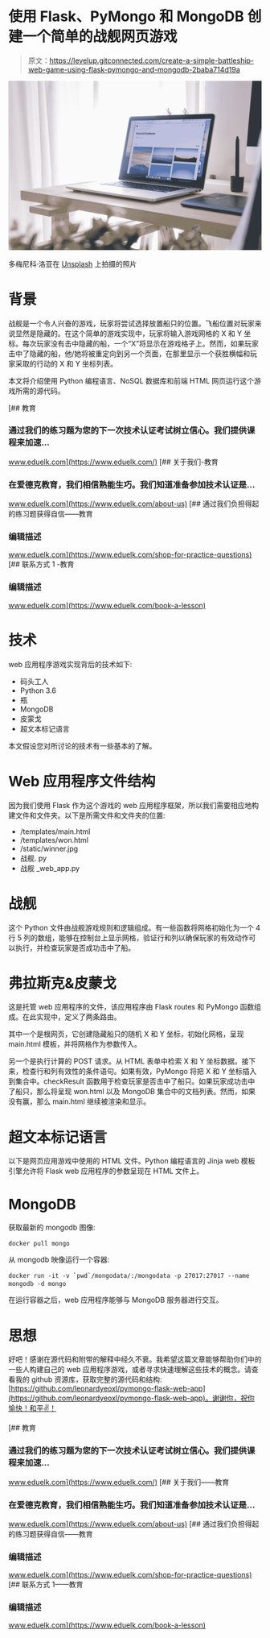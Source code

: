 # 使用 Flask、PyMongo 和 MongoDB 创建一个简单的战舰网页游戏

> 原文：<https://levelup.gitconnected.com/create-a-simple-battleship-web-game-using-flask-pymongo-and-mongodb-2baba714d19a>

![](img/848e08b69615ce94844f1110df2f0b04.png)

多梅尼科·洛亚在 [Unsplash](https://unsplash.com?utm_source=medium&utm_medium=referral) 上拍摄的照片

# 背景

战舰是一个令人兴奋的游戏，玩家将尝试选择放置船只的位置。飞船位置对玩家来说显然是隐藏的。在这个简单的游戏实现中，玩家将输入游戏网格的 X 和 Y 坐标。每次玩家没有击中隐藏的船，一个“X”将显示在游戏格子上。然而，如果玩家击中了隐藏的船，他/她将被重定向到另一个页面，在那里显示一个获胜横幅和玩家采取的行动的 X 和 Y 坐标列表。

本文将介绍使用 Python 编程语言、NoSQL 数据库和前端 HTML 网页运行这个游戏所需的源代码。

[](https://www.eduelk.com/) [## 教育

### 通过我们的练习题为您的下一次技术认证考试树立信心。我们提供课程来加速…

www.eduelk.com](https://www.eduelk.com/) [](https://www.eduelk.com/about-us) [## 关于我们-教育

### 在爱德克教育，我们相信熟能生巧。我们知道准备参加技术认证是…

www.eduelk.com](https://www.eduelk.com/about-us) [](https://www.eduelk.com/shop-for-practice-questions) [## 通过我们负担得起的练习题获得自信——教育

### 编辑描述

www.eduelk.com](https://www.eduelk.com/shop-for-practice-questions) [](https://www.eduelk.com/book-a-lesson) [## 联系方式 1 -教育

### 编辑描述

www.eduelk.com](https://www.eduelk.com/book-a-lesson) 

# 技术

web 应用程序游戏实现背后的技术如下:

*   码头工人
*   Python 3.6
*   瓶
*   MongoDB
*   皮蒙戈
*   超文本标记语言

本文假设您对所讨论的技术有一些基本的了解。

# Web 应用程序文件结构

因为我们使用 Flask 作为这个游戏的 web 应用程序框架，所以我们需要相应地构建文件和文件夹。以下是所需文件和文件夹的位置:

*   /templates/main.html
*   /templates/won.html
*   /static/winner.jpg
*   战舰. py
*   战舰 _web_app.py

# 战舰

这个 Python 文件由战舰游戏规则和逻辑组成。有一些函数将网格初始化为一个 4 行 5 列的数组，能够在控制台上显示网格，验证行和列以确保玩家的有效动作可以执行，并检查玩家是否成功击中了船。

# 弗拉斯克&皮蒙戈

这是托管 web 应用程序的文件，该应用程序由 Flask routes 和 PyMongo 函数组成。在此实现中，定义了两条路由。

其中一个是根网页，它创建隐藏船只的随机 X 和 Y 坐标，初始化网格，呈现 main.html 模板，并将网格作为参数传入。

另一个是执行计算的 POST 请求。从 HTML 表单中检索 X 和 Y 坐标数据。接下来，检查行和列有效性的条件语句。如果有效，PyMongo 将把 X 和 Y 坐标插入到集合中。checkResult 函数用于检查玩家是否击中了船只。如果玩家成功击中了船只，那么将呈现 won.html 以及 MongoDB 集合中的文档列表。然而，如果没有赢，那么 main.html 继续被渲染和显示。

# 超文本标记语言

以下是网页应用游戏中使用的 HTML 文件。Python 编程语言的 Jinja web 模板引擎允许将 Flask web 应用程序的参数呈现在 HTML 文件上。

# MongoDB

获取最新的 mongodb 图像:

```
docker pull mongo
```

从 mongodb 映像运行一个容器:

```
docker run -it -v `pwd`/mongodata/:/mongodata -p 27017:27017 --name mongodb -d mongo
```

在运行容器之后，web 应用程序能够与 MongoDB 服务器进行交互。

# 思想

好吧！感谢在源代码和附带的解释中经久不衰。我希望这篇文章能够帮助你们中的一些人构建自己的 web 应用程序游戏，或者寻求快速理解这些技术的概念。请查看我的 github 资源库，获取完整的源代码和结构:[https://github.com/leonardyeoxl/pymongo-flask-web-app](https://github.com/leonardyeoxl/pymongo-flask-web-app)。谢谢你，祝你愉快！和平✌️！

[](https://www.eduelk.com/) [## 教育

### 通过我们的练习题为您的下一次技术认证考试树立信心。我们提供课程来加速…

www.eduelk.com](https://www.eduelk.com/) [](https://www.eduelk.com/about-us) [## 关于我们——教育

### 在爱德克教育，我们相信熟能生巧。我们知道准备参加技术认证是…

www.eduelk.com](https://www.eduelk.com/about-us) [](https://www.eduelk.com/shop-for-practice-questions) [## 通过我们负担得起的练习题获得自信——教育

### 编辑描述

www.eduelk.com](https://www.eduelk.com/shop-for-practice-questions) [](https://www.eduelk.com/book-a-lesson) [## 联系方式 1——教育

### 编辑描述

www.eduelk.com](https://www.eduelk.com/book-a-lesson)